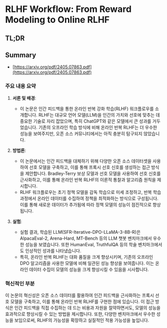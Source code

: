 # RLHF Workflow: From Reward Modeling to Online RLHF
## TL;DR
## Summary
- [https://arxiv.org/pdf/2405.07863.pdf](https://arxiv.org/pdf/2405.07863.pdf)

### 주요 내용 요약

1. **서론 및 배경**:
   - 이 논문은 인간 피드백을 통한 온라인 반복 강화 학습(RLHF) 워크플로우를 소개합니다. RLHF는 대규모 언어 모델(LLM)을 인간의 가치와 선호에 맞추는 데 중요한 기술로 자리 잡았으며, 특히 ChatGPT와 같은 모델에서 큰 성과를 거두었습니다. 기존의 오프라인 학습 방식에 비해 온라인 반복 RLHF는 더 우수한 성능을 보여주지만, 오픈 소스 커뮤니티에서는 아직 충분히 탐구되지 않았습니다.

2. **방법론**:
   - 이 논문에서는 인간 피드백을 대체하기 위해 다양한 오픈 소스 데이터셋을 사용하여 선호 모델을 구축하고, 이를 통해 프록시 선호 신호를 생성하는 접근 방식을 제안합니다. Bradley-Terry 보상 모델과 선호 모델을 사용하여 선호 신호를 근사화하고, 이를 통해 온라인 반복 RLHF의 이론적 통찰과 알고리즘 원칙을 제시합니다.
   - RLHF 워크플로우는 초기 정책 모델을 감독 학습으로 미세 조정하고, 반복 학습 과정에서 온라인 데이터를 수집하여 정책을 최적화하는 방식으로 구성됩니다. 이를 통해 새로운 데이터가 추가됨에 따라 정책 모델의 성능이 점진적으로 향상됩니다.

3. **실험**:
   - 실험 결과, 학습된 LLM(SFR-Iterative-DPO-LLaMA-3-8B-R)은 AlpacaEval-2, Arena-Hard, MT-Bench 등의 LLM 챗봇 벤치마크에서 우수한 성능을 보였습니다. 또한 HumanEval, TruthfulQA 등의 학술 벤치마크에서도 인상적인 성과를 나타냈습니다.
   - 특히, 온라인 반복 RLHF는 대화 품질을 크게 향상시키며, 기존의 오프라인 DPO 알고리즘을 사용한 모델에 비해 일관된 성능 향상을 보여줍니다. 이는 온라인 데이터 수집이 모델의 성능을 크게 향상시킬 수 있음을 시사합니다.

### 혁신적인 부분
이 논문의 혁신성은 오픈 소스 데이터를 활용하여 인간 피드백을 근사화하는 프록시 선호 모델을 구축하고, 이를 통해 온라인 반복 RLHF를 구현한 점에 있습니다. 이 접근 방식은 인간 피드백을 직접 수집하는 데 드는 비용과 자원을 절약하면서도, 모델의 성능을 효과적으로 향상시킬 수 있는 방법을 제시합니다. 또한, 다양한 벤치마크에서 우수한 성능을 보임으로써, RLHF의 가능성을 확장하고 실질적인 적용 가능성을 높입니다.